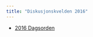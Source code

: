 ```yaml
---
title: "Diskusjonskvelden 2016"
---
```


* [2016 Dagsorden](/wiki/online/info/innsikt-og-interface/diskusjonskveldmedhs/2016/dagsorden)